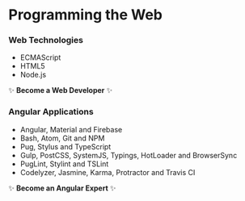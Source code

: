 # Programming the Web

### Web Technologies
* ECMAScript
* HTML5
* Node.js

:sparkles: **Become a Web Developer** :sparkles:

### Angular Applications
* Angular, Material and Firebase
* Bash, Atom, Git and NPM
* Pug, Stylus and TypeScript
* Gulp, PostCSS, SystemJS, Typings, HotLoader and BrowserSync
* PugLint, Stylint and TSLint
* Codelyzer, Jasmine, Karma, Protractor and Travis CI

:sparkles: **Become an Angular Expert** :sparkles:
